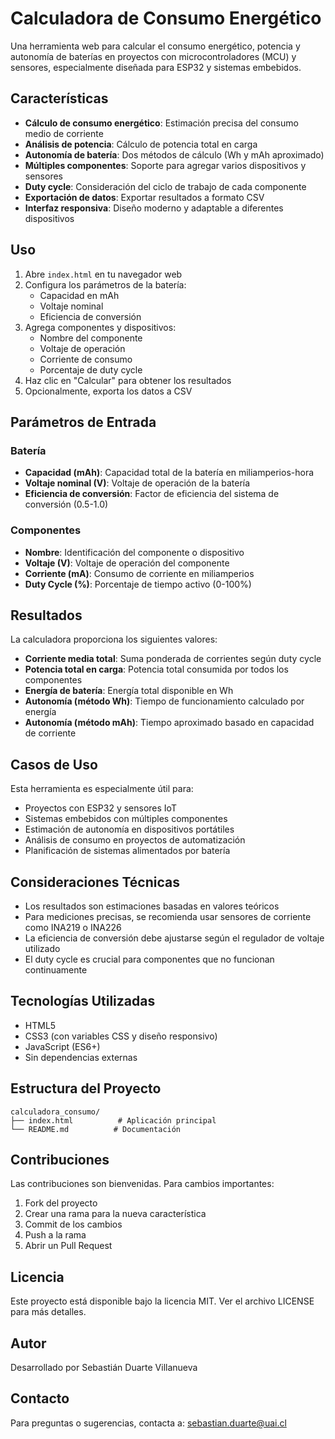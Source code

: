 # Calculadora de Consumo Energético

Una herramienta web para calcular el consumo energético, potencia y autonomía de baterías en proyectos con microcontroladores (MCU) y sensores, especialmente diseñada para ESP32 y sistemas embebidos.

## Características

- **Cálculo de consumo energético**: Estimación precisa del consumo medio de corriente
- **Análisis de potencia**: Cálculo de potencia total en carga
- **Autonomía de batería**: Dos métodos de cálculo (Wh y mAh aproximado)
- **Múltiples componentes**: Soporte para agregar varios dispositivos y sensores
- **Duty cycle**: Consideración del ciclo de trabajo de cada componente
- **Exportación de datos**: Exportar resultados a formato CSV
- **Interfaz responsiva**: Diseño moderno y adaptable a diferentes dispositivos

## Uso

1. Abre `index.html` en tu navegador web
2. Configura los parámetros de la batería:
   - Capacidad en mAh
   - Voltaje nominal
   - Eficiencia de conversión
3. Agrega componentes y dispositivos:
   - Nombre del componente
   - Voltaje de operación
   - Corriente de consumo
   - Porcentaje de duty cycle
4. Haz clic en "Calcular" para obtener los resultados
5. Opcionalmente, exporta los datos a CSV

## Parámetros de Entrada

### Batería
- **Capacidad (mAh)**: Capacidad total de la batería en miliamperios-hora
- **Voltaje nominal (V)**: Voltaje de operación de la batería
- **Eficiencia de conversión**: Factor de eficiencia del sistema de conversión (0.5-1.0)

### Componentes
- **Nombre**: Identificación del componente o dispositivo
- **Voltaje (V)**: Voltaje de operación del componente
- **Corriente (mA)**: Consumo de corriente en miliamperios
- **Duty Cycle (%)**: Porcentaje de tiempo activo (0-100%)

## Resultados

La calculadora proporciona los siguientes valores:

- **Corriente media total**: Suma ponderada de corrientes según duty cycle
- **Potencia total en carga**: Potencia total consumida por todos los componentes
- **Energía de batería**: Energía total disponible en Wh
- **Autonomía (método Wh)**: Tiempo de funcionamiento calculado por energía
- **Autonomía (método mAh)**: Tiempo aproximado basado en capacidad de corriente

## Casos de Uso

Esta herramienta es especialmente útil para:

- Proyectos con ESP32 y sensores IoT
- Sistemas embebidos con múltiples componentes
- Estimación de autonomía en dispositivos portátiles
- Análisis de consumo en proyectos de automatización
- Planificación de sistemas alimentados por batería

## Consideraciones Técnicas

- Los resultados son estimaciones basadas en valores teóricos
- Para mediciones precisas, se recomienda usar sensores de corriente como INA219 o INA226
- La eficiencia de conversión debe ajustarse según el regulador de voltaje utilizado
- El duty cycle es crucial para componentes que no funcionan continuamente

## Tecnologías Utilizadas

- HTML5
- CSS3 (con variables CSS y diseño responsivo)
- JavaScript (ES6+)
- Sin dependencias externas

## Estructura del Proyecto

```
calculadora_consumo/
├── index.html          # Aplicación principal
└── README.md          # Documentación
```

## Contribuciones

Las contribuciones son bienvenidas. Para cambios importantes:

1. Fork del proyecto
2. Crear una rama para la nueva característica
3. Commit de los cambios
4. Push a la rama
5. Abrir un Pull Request

## Licencia

Este proyecto está disponible bajo la licencia MIT. Ver el archivo LICENSE para más detalles.

## Autor

Desarrollado por Sebastián Duarte Villanueva

## Contacto

Para preguntas o sugerencias, contacta a: sebastian.duarte@uai.cl
